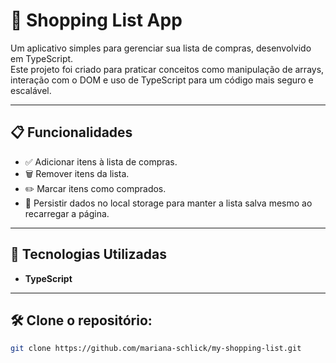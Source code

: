 # 🛒 Shopping List App

Um aplicativo simples para gerenciar sua lista de compras, desenvolvido em TypeScript.  
Este projeto foi criado para praticar conceitos como manipulação de arrays, interação com o DOM e uso de TypeScript para um código mais seguro e escalável.  

---

## 📋 Funcionalidades  

- ✅ Adicionar itens à lista de compras.  
- 🗑️ Remover itens da lista.  
- ✏️ Marcar itens como comprados.  
- 💾 Persistir dados no local storage para manter a lista salva mesmo ao recarregar a página.  

---

## 🚀 Tecnologias Utilizadas  

- **TypeScript**   

---

## 🛠️ Clone o repositório:  
   ```bash
   git clone https://github.com/mariana-schlick/my-shopping-list.git
